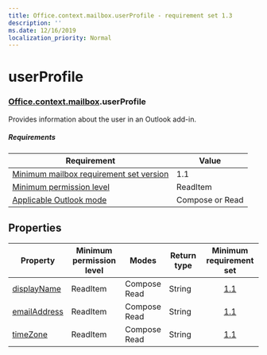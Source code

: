 ```yaml
---
title: Office.context.mailbox.userProfile - requirement set 1.3
description: ''
ms.date: 12/16/2019
localization_priority: Normal
---
```


# userProfile

### [Office](office.md)[.context](office.context.md)[.mailbox](office.context.mailbox.md).userProfile

Provides information about the user in an Outlook add-in.

##### Requirements

|Requirement| Value|
|---|---|
|[Minimum mailbox requirement set version](../../requirement-sets/outlook-api-requirement-sets.md)| 1.1|
|[Minimum permission level](../../../outlook/understanding-outlook-add-in-permissions.md)| ReadItem|
|[Applicable Outlook mode](../../../outlook/outlook-add-ins-overview.md#extension-points)| Compose or Read|

## Properties

| Property | Minimum<br>permission level | Modes | Return type | Minimum<br>requirement set |
|---|---|---|---|:---:|
| [displayName](/javascript/api/outlook/office.userprofile?view=outlook-js-1.3#displayname) | ReadItem | Compose<br>Read | String | [1.1](../requirement-set-1.1/outlook-requirement-set-1.1.md) |
| [emailAddress](/javascript/api/outlook/office.userprofile?view=outlook-js-1.3#emailaddress) | ReadItem | Compose<br>Read | String | [1.1](../requirement-set-1.1/outlook-requirement-set-1.1.md) |
| [timeZone](/javascript/api/outlook/office.userprofile?view=outlook-js-1.3#timezone) | ReadItem | Compose<br>Read | String | [1.1](../requirement-set-1.1/outlook-requirement-set-1.1.md) |
